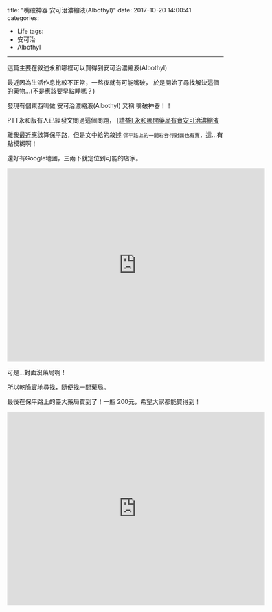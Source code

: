 title: "嘴破神器 安可治濃縮液(Albothyl)"
date: 2017-10-20 14:00:41
categories: 
- Life
tags:
- 安可治
- Albothyl
---

這篇主要在敘述永和哪裡可以買得到安可治濃縮液(Albothyl)

 <!--more-->
 
最近因為生活作息比較不正常，一熬夜就有可能嘴破，
於是開始了尋找解決這個的藥物...(不是應該要早點睡嗎？)

發現有個東西叫做 安可治濃縮液(Albothyl) 又稱 嘴破神器！！

PTT永和版有人已經發文問過這個問題，
[[請益] 永和哪間藥局有賣安可治濃縮液](https://www.ptt.cc/bbs/ShuangHe/M.1461459446.A.B62.html)

離我最近應該算保平路，但是文中給的敘述 `保平路上的一間彩券行對面也有賣`，這...有點模糊啊！

還好有Google地圖，三兩下就定位到可能的店家。

<iframe src="https://www.google.com/maps/embed?pb=!1m18!1m12!1m3!1d903.9540233686604!2d121.51004772924382!3d25.006364314389863!2m3!1f0!2f0!3f0!3m2!1i1024!2i768!4f13.1!3m3!1m2!1s0x3442a9dc8f3e5611%3A0x35d06234fe85c539!2z5Y-w54Gj5b2p5Yi4!5e0!3m2!1szh-TW!2stw!4v1508480795117" width="600" height="450" frameborder="0" style="border:0" allowfullscreen></iframe>

可是...對面沒藥局啊！

所以乾脆實地尋找，隨便找一間藥局。

最後在保平路上的臺大藥局買到了！一瓶 200元，希望大家都能買得到！

<iframe src="https://www.google.com/maps/embed?pb=!1m18!1m12!1m3!1d331.6347043212292!2d121.50922155722672!3d25.00532393806682!2m3!1f0!2f0!3f0!3m2!1i1024!2i768!4f13.1!3m3!1m2!1s0x3442a9dc856877c1%3A0x3c7b7f13cdaee393!2z5Y-w5aSn6Jel5bGA!5e0!3m2!1szh-TW!2stw!4v1508480871086" width="600" height="450" frameborder="0" style="border:0" allowfullscreen></iframe>
